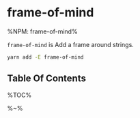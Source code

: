 # frame-of-mind

%NPM: frame-of-mind%

`frame-of-mind` is Add a frame around strings.

```sh
yarn add -E frame-of-mind
```

## Table Of Contents

%TOC%

%~%